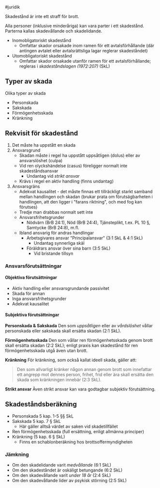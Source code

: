 #juridik 

Skadestånd är inte ett straff för brott.

Alla personer (inklusive minderåriga) kan vara parter i ett skadestånd. Parterna kallas skadevållande och skadelidande.

- Inomobligatoriskt skadestånd
	- Omfattar skador orsakade inom ramen för ett avtalsförhållande (där antingen avtalet eller avtalsrättsliga lagar reglerar skadeståndet)
- Utomobligatoriskt skadestånd
	- Omfattar skador orsakade utanför ramen för ett avtalsförhållande; regleras i *skadeståndslagen (1972:207)* (SkL)
## Typer av skada
Olika typer av skada
- Personskada
- Sakskada
- Förmögenhetsskada
- Kränkning
## Rekvisit för skadestånd
1. Det måste ha uppstått en skada
2. Ansvarsgrund
	- Skadan måste i regel ha uppstått uppsåtligen (dolus) eller av ansvarslöshet (culpa)
	- Vid ren olyckshändelse (casus) föreligger normalt inte skadeståndsansvar
		- Undantag vid *strikt ansvar*
	- Krävs i regel en aktiv handling (finns undantag)
3. Ansvarsgräns
	- Adekvat kausalitet - det måste finnas ett tillräckligt starkt samband mellan handlingen och skadan (brukar prata om förutsägbarheten i handlingen, att den ligger i "farans riktning", och med fog kan förutses)
	- Tredje man drabbas normalt sett inte
	- Ansvarsfrihetsgrunder
		- Nödvärn (BrB 24:1), Nöd (BrB 24:4), Tjänsteplikt, t.ex. PL 10 §, Samtycke (BrB 24:8), m.fl.
	- Ibland ansvarig för andras handlingar
		- Arbetsgivares ansvar "Principalansvar" (3:1 SkL & 4:1 SkL)
			- Undantag synnerliga skäl
		- Föräldrars ansvar över sina barn (3:5 SkL)
			- Vid bristande tillsyn


### Ansvarsförutsättningar
#### Objektiva förutsättningar
- Aktiv handling eller ansvarsgrundande passivitet
- Skada för annan
- Inga ansvarsfrihetsgrunder
- Adekvat kausalitet
#### Subjektiva förutsättningar
**Personskada & Sakskada**
Den som *uppsåtligen* eller av *vårdslöshet* vållar personskada eller sakskada skall ersätta skadan (2:1 SkL).

**Förmögenhetsskada**
Den som vållar ren förmögenhetsskada genom brott skall ersätta skadan (2:2 SkL); enligt praxis kan skadestånd för ren förmögenhetsskada utgå även utan brott.

**Kränkning**
För kränkning, som också kallat ideell skada, gäller att:
> Den som allvarligt kränker någon annan genom brott som innefattar ett angrepp mot dennes person, frihet, frid eller ära skall ersätta den skada som kränkningen innebär (2:3 SkL).

**Strikt ansvar**
Även strikt ansvar kan vara godtagbar subjektiv förutsättning.
## Skadeståndsberäkning
- Personskada 5 kap. 1-5 §§ SkL
- Sakskada 5 kap. 7 § SkL
	- Här gäller alltså värdet av saken vid skadetillfället
- Ren förmögenhetsskada (full ersättning, enligt allmänna principer)
- Kränkning (5 kap. 6 § SkL)
	- Finns en schablonberäkning hos brottsoffermyndigheten

### Jämkning
- Om den skadelidande varit *medvållande* (6:1 SkL)
- Om den skadeståndet är oskäligt betungande (6:2 SkL)
- Om den skadevållande varit *under 18 år* (2:4 SkL)
- Om den skadevållande lider av psykisk störning (2:5 SkL)
